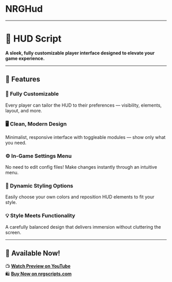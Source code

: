 # NRGHud
---

# 🧭 HUD Script

**A sleek, fully customizable player interface designed to elevate your game experience.**

---

## 🎯 Features

### 🧩 Fully Customizable
Every player can tailor the HUD to their preferences — visibility, elements, layout, and more.

### 🖥️ Clean, Modern Design
Minimalist, responsive interface with toggleable modules — show only what you need.

### ⚙️ In-Game Settings Menu
No need to edit config files! Make changes instantly through an intuitive menu.

### 🌙 Dynamic Styling Options
Easily choose your own colors and reposition HUD elements to fit your style.

### 💡 Style Meets Functionality
A carefully balanced design that delivers immersion without cluttering the screen.

---

## 🛒 Available Now!

📺 [**Watch Preview on YouTube**](https://www.youtube.com/watch?v=CB04EfpKiyU)  
🛍️ [**Buy Now on nrgscripts.com**](https://www.nrgscripts.com/scripts)
